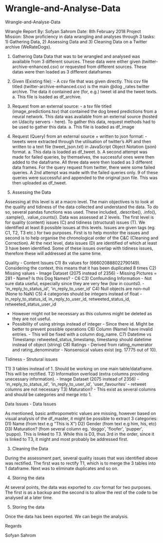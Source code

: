# Wrangle-and-Analyse-Data
Wrangle-and-Analyse-Data


Wrangle Report
By: Sofyan Sahrom
Date: 8th February 2018
Project Mission: Show proficiency in data wrangling and analyses through 3 tasks: 1) Gathering Data, 2) Assessing Data and 3) Cleaning Data on a Twitter archive (WeRateDogs).


1) Gathering Data
Data that was to be wrangled and analysed was available from 3 different sources. These data were either given (twitter-archive-enhanced.csv) or requested from different sources. These datas were then loaded as 3 different dataframes

1) Given (Existing file): - A csv file that was given directly. This csv file titled (twitter-archive-enhanced.csv) is the main @dog _rates twitter archive. The data it contained are (for, e.g.) tweet id and the tweet texts.
a. This file is loaded as df_archive.

2) Request from an external source: - a tsv file titled (image_predictions.tsv) that contained the dog breed predictions from a neural network. This data was available from an external source (hosted on Udacity servers - here). To gather this data, request methods had to be used to gather this data.
a. This file is loaded as df_image

3) Request (Query) from an external source + written to json format: - tweets were extracted through the utilisation of twitter’s API and then written to a text file (tweet_json.txt) in JavaScript Object Notation (json) format.
a. This data is loaded as df_tweet.
b. A second attempt was made for failed queries, by themselves, the successful ones were then added to the dataframe.
All three data were then loaded as 3 different data frames.
For the query request from twitter, there were some failed queries. A 2nd attempt was made with the failed queries only. 9 of these queries were successful and appended to the original json file. This was then uploaded as df_tweet.

2) Assessing the Data

Assessing at this level is at a macro level. The main objectives is to look at the quality and tidiness of the data collected and understand the data. To do so, several pandas functions was used. These included, .describe(), .info(), .sample(), .value_counts().
Data was assessed at 2 levels. The first level is for quality (content) issues (C) and tidiness (structural) issues (T). 
We identified at least 8 possible issues at this levels. Issues are given tags (eg. C1, T2, T3 etc.) for two purposes. First is to help monitor the issues and second is to help organise the chronological order of the C&C (Cleaning and Correction).
At the next level, data issues (D) are identified of which at least 3 have been identified. Some of these issues overlap with tidiness issues, therefore these will addressed at the same time.

Quality - Content Issues 
C1) 8x values for (666020888022790149). Considering the context, this means that it has been duplicated 8 times 
C2) Missing values - Image Dataset (2075 instead of 2356) - Missing Pictures = 281 - Name? Is this Dog Names? - C6 
C3) Confounding Information - Not sure data useful, especially since they are very few (low in counts0. - 'in_reply_to_status_id', 'in_reply_to_user_id’ 
C4) Null objects are non-null (None to NaN) 
C5) 4 categories should be integers instead of float - in_reply_to_status_id, in_reply_to_user_id, retweeted_status_id, retweeted_status_user_id 
- However might not be necessary as this columns might be deleted as they are not useful. 
- Possibility of using strings instead of integer - Since there id. Might be better to prevent possible operations 
C6) Column (Name) have invalid entries. - This will be fixed with a column dog_name. 
C7) Datetime vs Timestamp: retweeted_status_timestamp, timestamp should datetime instead of object (string) 
C8) Ratings - Derived from rating_numerator and rating_denominator - Nonsensical values exist (eg. 17775 out of 10). 

Tidiness - Strutural issues 

T1) 3 tables instead of 1. Should be working on one main table/dataframe. This will be rectified. 
T2) Information overload (extra columns providing unecessary information). - Image Dataset (2075 instead of 2356) - 'in_reply_to_status_id', 'in_reply_to_user_id', 'user_favourites' - retweet columns are not necessary 
T3) Maturation? - This exist as several columns and should be categories and merge into 1. 

Data Issues - Data Issues 

As mentioned, basic anthropometric values are missing, however based on visual analysis of the df_master, it might be possible to extract 3 categories: 
D1) Name (from text e.g "This is X") 
D2) Gender (from text e.g him, his, etc) 
D3) Maturation? (from several column eg. 'doggo', 'floofer', 'pupper', 'puppo). This is linked to T3. While this is D3, thus 3rd in the order, since it is linked to T3, it might and most probably be addressed first.

3) Cleaning the Data

During the assessment part, several quality issues that was identified above was rectified. The first was to rectify T1, which is to merge the 3 tables into 1 dataframe. Next was to eliminate duplicates and so on.

4) Storing the data

At several points, the data was exported to .csv format for two purposes. The first is as a backup and the second is to allow the rest of the code to be analysed at a later time.

5) Storing the data

Once the data has been exported. We can begin the analysis.


Regards

Sofyan Sahrom
